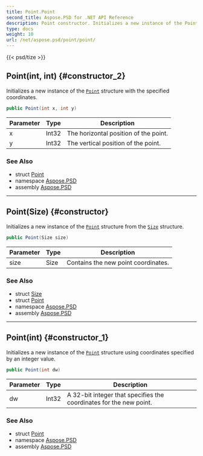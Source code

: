 ```yaml
---
title: Point.Point
second_title: Aspose.PSD for .NET API Reference
description: Point constructor. Initializes a new instance of the Point structure with the specified coordinates
type: docs
weight: 10
url: /net/aspose.psd/point/point/
---
```

{{< psd/tize >}}
## Point(int, int) {#constructor_2}

Initializes a new instance of the [`Point`](../) structure with the specified coordinates.

```csharp
public Point(int x, int y)
```

| Parameter | Type | Description |
| --- | --- | --- |
| x | Int32 | The horizontal position of the point. |
| y | Int32 | The vertical position of the point. |

### See Also

* struct [Point](../)
* namespace [Aspose.PSD](../../point/)
* assembly [Aspose.PSD](../../../)

---

## Point(Size) {#constructor}

Initializes a new instance of the [`Point`](../) structure from the [`Size`](../../size/) structure.

```csharp
public Point(Size size)
```

| Parameter | Type | Description |
| --- | --- | --- |
| size | Size | Contains the new point coordinates. |

### See Also

* struct [Size](../../size/)
* struct [Point](../)
* namespace [Aspose.PSD](../../point/)
* assembly [Aspose.PSD](../../../)

---

## Point(int) {#constructor_1}

Initializes a new instance of the [`Point`](../) structure using coordinates specified by an integer value.

```csharp
public Point(int dw)
```

| Parameter | Type | Description |
| --- | --- | --- |
| dw | Int32 | A 32-bit integer that specifies the coordinates for the new point. |

### See Also

* struct [Point](../)
* namespace [Aspose.PSD](../../point/)
* assembly [Aspose.PSD](../../../)


